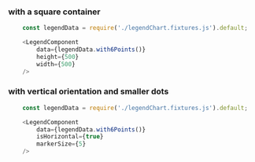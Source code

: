 ### with a square container
```js
    const legendData = require('./legendChart.fixtures.js').default;

    <LegendComponent
        data={legendData.with6Points()}
        height={500}
        width={500}
    />
```

### with vertical orientation and smaller dots
```js
    const legendData = require('./legendChart.fixtures.js').default;

    <LegendComponent
        data={legendData.with6Points()}
        isHorizontal={true}
        markerSize={5}
    />
```
